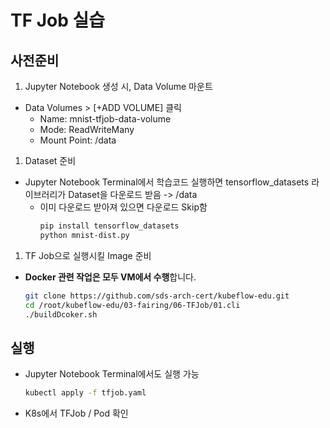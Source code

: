 # TF Job 실습
## 사전준비
1. Jupyter Notebook 생성 시, Data Volume 마운트
  - Data Volumes > [+ADD VOLUME] 클릭
    - Name: mnist-tfjob-data-volume
    - Mode: ReadWriteMany
    - Mount Point: /data
1. Dataset 준비
  - Jupyter Notebook Terminal에서 학습코드 실행하면 tensorflow_datasets 라이브러리가 Dataset을 다운로드 받음 -> /data
    - 이미 다운로드 받아져 있으면 다운로드 Skip함
      ```bash
      pip install tensorflow_datasets
      python mnist-dist.py
      ```
1. TF Job으로 실행시킬 Image 준비
  - **Docker 관련 작업은 모두 VM에서 수행**합니다.
      ```bash
      git clone https://github.com/sds-arch-cert/kubeflow-edu.git
      cd /root/kubeflow-edu/03-fairing/06-TFJob/01.cli
      ./buildDcoker.sh
      ```

## 실행
- Jupyter Notebook Terminal에서도 실행 가능
    ```bash
    kubectl apply -f tfjob.yaml
    ```
- K8s에서 TFJob / Pod 확인    